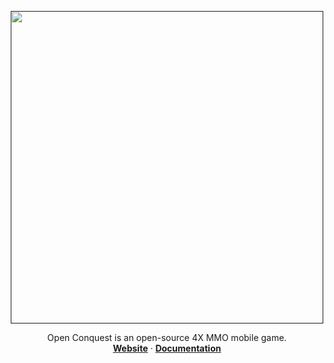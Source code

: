<p align="center">
  
  <a href="" target="_blank">
    <img src="https://user-images.githubusercontent.com/6529619/71329888-7e238300-24f7-11ea-8bbf-550181e164aa.png?style=centerme"
    width="500px">
  </a>

  <p align="center">
    Open Conquest is an open-source 4X MMO mobile game.
    <br>
    <a href="https://www.open-conquest.org/" target="_blank"><strong>Website</strong></a>
    ·
    <a href="https://docs.google.com/document/d/1-0B6tDCrB43ZTyw8Gof0TYjc9zldjr5Jk7s5rZohKWI/edit?usp=sharing" target="_blank"><strong>Documentation</strong></a>
  </p>

</p>